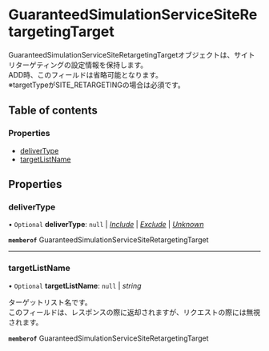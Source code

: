 # GuaranteedSimulationServiceSiteRetargetingTarget


<div lang=\"ja\"> GuaranteedSimulationServiceSiteRetargetingTargetオブジェクトは、サイトリターゲティングの設定情報を保持します。<br> ADD時、このフィールドは省略可能となります。<br> ※targetTypeがSITE_RETARGETINGの場合は必須です。 </div> 

## Table of contents

### Properties

- [deliverType](guaranteedsimulationservicesiteretargetingtarget.md#delivertype)
- [targetListName](guaranteedsimulationservicesiteretargetingtarget.md#targetlistname)

## Properties

### deliverType

• `Optional` **deliverType**: ``null`` \| [*Include*](./enums/guaranteedsimulationservicedelivertype.md#include) \| [*Exclude*](./enums/guaranteedsimulationservicedelivertype.md#exclude) \| [*Unknown*](./enums/guaranteedsimulationservicedelivertype.md#unknown)

**`memberof`** GuaranteedSimulationServiceSiteRetargetingTarget

___

### targetListName

• `Optional` **targetListName**: ``null`` \| *string*

<div lang=\"ja\"> ターゲットリスト名です。<br> このフィールドは、レスポンスの際に返却されますが、リクエストの際には無視されます。 </div> 

**`memberof`** GuaranteedSimulationServiceSiteRetargetingTarget
